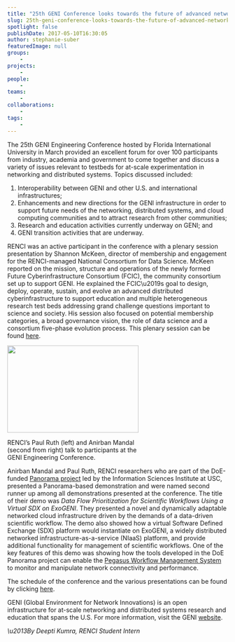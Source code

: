 ```yaml
---
title: "25th GENI Conference looks towards the future of advanced networking"
slug: 25th-geni-conference-looks-towards-the-future-of-advanced-networking
spotlight: false
publishDate: 2017-05-10T16:30:05
author: stephanie-suber
featuredImage: null
groups:
    - 
projects:
    - 
people:
    - 
teams: 
    - 
collaborations:
    - 
tags:
    - 
---
```

<p>The 25th GENI Engineering Conference hosted by Florida International University in March provided an excellent forum for over 100 participants from industry, academia and government to come together and discuss a variety of issues relevant to testbeds for at-scale experimentation in networking and distributed systems. Topics discussed included:</p>
<ol>
<li>Interoperability between GENI and other U.S. and international infrastructures;</li>
<li>Enhancements and new directions for the GENI infrastructure in order to support future needs of the networking, distributed systems, and cloud computing communities and to attract research from other communities;</li>
<li>Research and education activities currently underway on GENI; and</li>
<li>GENI transition activities that are underway.</li>
</ol>
<p><!--more--></p>
<p>RENCI was an active participant in the conference with a plenary session presentation by Shannon McKeen, director of membership and engagement for the RENCI-managed National Consortium for Data Science. McKeen reported on the mission, structure and operations of the newly formed Future Cyberinfrastructure Consortium (FCIC), the community consortium set up to support GENI. He explained the FCIC\u2019s goal to design, deploy, operate, sustain, and evolve an advanced distributed cyberinfrastructure to support education and multiple heterogeneous research test beds addressing grand challenge questions important to science and society. His session also focused on potential membership categories, a broad governance vision, the role of data science and a consortium five-phase evolution process. This plenary session can be found <a href="http://groups.geni.net/geni/wiki/GEC25Agenda/ConsortiumNews">here</a>.</p>
<div id="attachment_16383" class="wp-caption alignleft" style="width: 300px"><a href="https://renci.org/wp-content/uploads/2017/05/Screen-Shot-2017-04-21-at-4.43.17-PM.png"  rel="lightbox[roadtrip]"><img class="size-medium wp-image-16383" src="https://renci.org/wp-content/uploads/2017/05/Screen-Shot-2017-04-21-at-4.43.17-PM-300x199.png" alt="" width="300" height="199" srcset="https://renci.org/wp-content/uploads/2017/05/Screen-Shot-2017-04-21-at-4.43.17-PM-300x199.png 300w, https://renci.org/wp-content/uploads/2017/05/Screen-Shot-2017-04-21-at-4.43.17-PM-768x509.png 768w, https://renci.org/wp-content/uploads/2017/05/Screen-Shot-2017-04-21-at-4.43.17-PM-1024x679.png 1024w, https://renci.org/wp-content/uploads/2017/05/Screen-Shot-2017-04-21-at-4.43.17-PM-640x424.png 640w, https://renci.org/wp-content/uploads/2017/05/Screen-Shot-2017-04-21-at-4.43.17-PM.png 1463w" sizes="(max-width: 300px) 100vw, 300px" /></a></p>
<p class="wp-caption-text">RENCI&#8217;s Paul Ruth (left) and Anirban Mandal (second from right) talk to participants at the GENI Engineering Conference.</p>
</div>
<p>Anirban Mandal and Paul Ruth, RENCI researchers who are part of the DoE-funded <a href="https://renci.org/research/panorama/">Panorama project</a> led by the Information Sciences Institute at USC, presented a Panorama-based demonstration and were named second runner up among all demonstrations presented at the conference. The title of their demo was <em>Data Flow Prioritization for Scientific Workflows Using a Virtual SDX on ExoGENI</em>. They presented a novel and dynamically adaptable networked cloud infrastructure driven by the demands of a data-driven scientific workflow. The demo also showed how a virtual Software Defined Exchange (SDX) platform would instantiate on ExoGENI, a widely distributed networked infrastructure-as-a-service (NIaaS) platform, and provide additional functionality for management of scientific workflows. One of the key features of this demo was showing how the tools developed in the DoE Panorama project can enable the <a href="https://pegasus.isi.edu/">Pegasus Workflow Management System</a> to monitor and manipulate network connectivity and performance.</p>
<p>The schedule of the conference and the various presentations can be found by clicking <a href="http://groups.geni.net/geni/wiki/GEC25Agenda#a25thGENIEngineeringConference">here</a>.</p>
<p>GENI (Global Environment for Network Innovations) is an open infrastructure for at-scale networking and distributed systems research and education that spans the U.S. For more information, visit the GENI <a href="http://www.geni.net/">website</a>.</p>
<p><em>\u2013By Deepti Kumra, RENCI Student Intern</em></p>
<!-- AddThis Advanced Settings generic via filter on the_content --><!-- AddThis Share Buttons generic via filter on the_content -->
